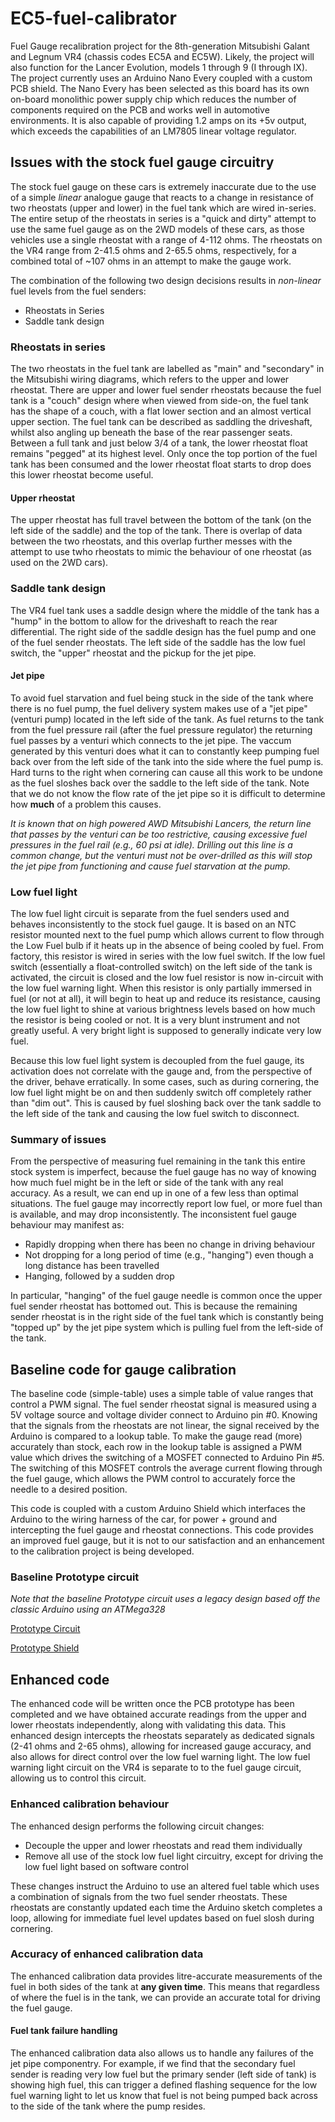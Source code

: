# EC5-fuel-calibrator
Fuel Gauge recalibration project for the 8th-generation Mitsubishi Galant and Legnum VR4 (chassis codes EC5A and EC5W).  Likely, the project will also function for the Lancer Evolution, models 1 through 9 (I through IX).  The project currently uses an Arduino Nano Every coupled with a custom PCB shield.  The Nano Every has been selected as this board has its own on-board monolithic power supply chip which reduces the number of components required on the PCB and works well in automotive environments.  It is also capable of providing 1.2 amps on its +5v output, which exceeds the capabilities of an LM7805 linear voltage regulator.

## Issues with the stock fuel gauge circuitry
The stock fuel gauge on these cars is extremely inaccurate due to the use of a simple *linear* analogue gauge that reacts to a change in resistance of two rheostats (upper and lower) in the fuel tank which are wired in-series.  The entire setup of the rheostats in series is a "quick and dirty" attempt to use the same fuel gauge as on the 2WD models of these cars, as those vehicles use a single rheostat with a range of 4-112 ohms.  The rheostats on the VR4 range from 2-41.5 ohms and 2-65.5 ohms, respectively, for a combined total of ~107 ohms in an attempt to make the gauge work.  

The combination of the following two design decisions results in *non-linear* fuel levels from the fuel senders:
- Rheostats in Series
- Saddle tank design

### Rheostats in series
The two rheostats in the fuel tank are labelled as "main" and "secondary" in the Mitsubishi wiring diagrams, which refers to the upper and lower rheostat.  There are upper and lower fuel sender rheostats because the fuel tank is a "couch" design where when viewed from side-on, the fuel tank has the shape of a couch, with a flat lower section and an almost vertical upper section.  The fuel tank can be described as saddling the driveshaft, whilst also angling up beneath the base of the rear passenger seats.  Between a full tank and just below 3/4 of a tank, the lower rheostat float remains "pegged" at its highest level.  Only once the top portion of the fuel tank has been consumed and the lower rheostat float starts to drop does this lower rheostat become useful.  

#### Upper rheostat
The upper rheostat has full travel between the bottom of the tank (on the left side of the saddle) and the top of the tank.  There is overlap of data between the two rheostats, and this overlap further messes with the attempt to use twho rheostats to mimic the behaviour of one rheostat (as used on the 2WD cars).

### Saddle tank design
The VR4 fuel tank uses a saddle design where the middle of the tank has a "hump" in the bottom to allow for the driveshaft to reach the rear differential.  The right side of the saddle design has the fuel pump and one of the fuel sender rheostats. The left side of the saddle has the low fuel switch, the "upper" rheostat and the pickup for the jet pipe.

#### Jet pipe
To avoid fuel starvation and fuel being stuck in the side of the tank where there is no fuel pump, the fuel delivery system makes use of a "jet pipe" (venturi pump) located in the left side of the tank.  As fuel returns to the tank from the fuel pressure rail (after the fuel pressure regulator) the returning fuel passes by a venturi which connects to the jet pipe.  The vaccum generated by this venturi does what it can to constantly keep pumping fuel back over from the left side of the tank into the side where the fuel pump is.  Hard turns to the right when cornering can cause all this work to be undone as the fuel sloshes back over the saddle to the left side of the tank. Note that we do not know the flow rate of the jet pipe so it is difficult to determine how **much** of a problem this causes.  

*It is known that on high powered AWD Mitsubishi Lancers, the return line that passes by the venturi can be too restrictive, causing excessive fuel pressures in the fuel rail (e.g., 60 psi at idle).  Drilling out this line is a common change, but the venturi must not be over-drilled as this will stop the jet pipe from functioning and cause fuel starvation at the pump.*

### Low fuel light
The low fuel light circuit is separate from the fuel senders used and behaves inconsistently to the stock fuel gauge.  It is based on an NTC resistor mounted next to the fuel pump which allows current to flow through the Low Fuel bulb if it heats up in the absence of being cooled by fuel.  From factory, this resistor is wired in series with the low fuel switch.  If the low fuel switch (essentially a float-controlled switch) on the left side of the tank is activated, the circuit is closed and the low fuel resistor is now in-circuit with the low fuel warning light.  When this resistor is only partially immersed in fuel (or not at all), it will begin to heat up and reduce its resistance, causing the low fuel light to shine at various brightness levels based on how much the resistor is being cooled or not.  It is a very blunt instrument and not greatly useful.  A very bright light is supposed to generally indicate very low fuel.

Because this low fuel light system is decoupled from the fuel gauge, its activation does not correlate with the gauge and, from the perspective of the driver, behave erratically.  In some cases, such as during cornering, the low fuel light might be on and then suddenly switch off completely rather than "dim out".  This is caused by fuel sloshing back over the tank saddle to the left side of the tank and causing the low fuel switch to disconnect.

### Summary of issues
From the perspective of measuring fuel remaining in the tank this entire stock system is imperfect, because the fuel gauge has no way of knowing how much fuel might be in the left or side of the tank with any real accuracy.  As a result, we can end up in one of a few less than optimal situations.  The fuel gauge may incorrectly report low fuel, or more fuel than is available, and may drop inconsistently.  The inconsistent fuel gauge behaviour may manifest as:
* Rapidly dropping when there has been no change in driving behaviour
* Not dropping for a long period of time (e.g., "hanging") even though a long distance has been travelled
* Hanging, followed by a sudden drop

In particular, "hanging" of the fuel gauge needle is common once the upper fuel sender rheostat has bottomed out.  This is because the remaining sender rheostat is in the right side of the fuel tank which is constantly being "topped up" by the jet pipe system which is pulling fuel from the left-side of the tank.


## Baseline code for gauge calibration
The baseline code (simple-table) uses a simple table of value ranges that control a PWM signal.  The fuel sender rheostat signal is measured using a 5V voltage source and voltage divider connect to Arduino pin #0.  Knowing that the signals from the rheostats are not linear, the signal received by the Arduino is compared to a lookup table.  To make the gauge read (more) accurately than stock, each row in the lookup table is assigned a PWM value which drives the switching of a MOSFET connected to Arduino Pin #5.  The switching of this MOSFET controls the average current flowing through the fuel gauge, which allows the PWM control to accurately force the needle to a desired position.

This code is coupled with a custom Arduino Shield which interfaces the Arduino to the wiring harness of the car, for power + ground and intercepting the fuel gauge and rheostat connections.  This code provides an improved fuel gauge, but it is not to our satisfaction and an enhancement to the calibration project is being developed.

### Baseline Prototype circuit
*Note that the baseline Prototype circuit uses a legacy design based off the classic Arduino using an ATMega328*

[Prototype Circuit](https://github.com/Kaldek/EC5-fuel-calibrator/blob/main/Prototype%20Shield.jpg)

[Prototype Shield](https://github.com/Kaldek/EC5-fuel-calibrator/blob/main/Prototype%20Shield.jpg?raw=true)

## Enhanced code
The enhanced code will be written once the PCB prototype has been completed and we have obtained accurate readings from the upper and lower rheostats independently, along with validating this data.  This enhanced design intercepts the rheostats separately as dedicated signals (2-41 ohms and 2-65 ohms), allowing for increased gauge accuracy, and also allows for direct control over the low fuel warning light.  The low fuel warning light circuit on the VR4 is separate to to the fuel gauge circuit, allowing us to control this circuit.

### Enhanced calibration behaviour
The enhanced design performs the following circuit changes:
 - Decouple the upper and lower rheostats and read them individually
 - Remove all use of the stock low fuel light circuitry, except for driving the low fuel light based on software control

These changes instruct the Arduino to use an altered fuel table which uses a combination of signals from the two fuel sender rheostats.  These rheostats are constantly updated each time the Arduino sketch completes a loop, allowing for immediate fuel level updates based on fuel slosh during cornering.

### Accuracy of enhanced calibration data
The enhanced calibration data provides litre-accurate measurements of the fuel in both sides of the tank at **any given time**.  This means that regardless of where the fuel is in the tank, we can provide an accurate total for driving the fuel gauge.

#### Fuel tank failure handling
The enhanced calibration data also allows us to handle any failures of the jet pipe componentry.  For example, if we find that the secondary fuel sender is reading very low fuel but the primary sender (left side of tank) is showing high fuel, this can trigger a defined flashing sequence for the low fuel warning light to let us know that fuel is not being pumped back across to the side of the tank where the pump resides.
